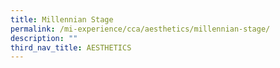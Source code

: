 ```yaml
---
title: Millennian Stage
permalink: /mi-experience/cca/aesthetics/millennian-stage/
description: ""
third_nav_title: AESTHETICS
---
```

